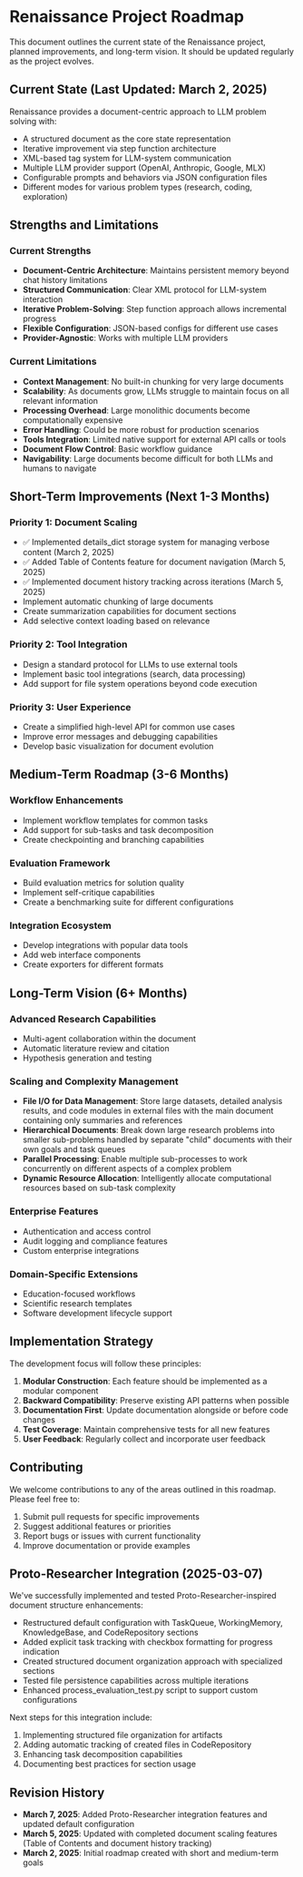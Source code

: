 # Renaissance Project Roadmap

This document outlines the current state of the Renaissance project, planned improvements, and long-term vision. It should be updated regularly as the project evolves.

## Current State (Last Updated: March 2, 2025)

Renaissance provides a document-centric approach to LLM problem solving with:

- A structured document as the core state representation
- Iterative improvement via step function architecture
- XML-based tag system for LLM-system communication
- Multiple LLM provider support (OpenAI, Anthropic, Google, MLX)
- Configurable prompts and behaviors via JSON configuration files
- Different modes for various problem types (research, coding, exploration)

## Strengths and Limitations

### Current Strengths
- **Document-Centric Architecture**: Maintains persistent memory beyond chat history limitations
- **Structured Communication**: Clear XML protocol for LLM-system interaction
- **Iterative Problem-Solving**: Step function approach allows incremental progress
- **Flexible Configuration**: JSON-based configs for different use cases
- **Provider-Agnostic**: Works with multiple LLM providers

### Current Limitations
- **Context Management**: No built-in chunking for very large documents
- **Scalability**: As documents grow, LLMs struggle to maintain focus on all relevant information
- **Processing Overhead**: Large monolithic documents become computationally expensive
- **Error Handling**: Could be more robust for production scenarios
- **Tools Integration**: Limited native support for external API calls or tools
- **Document Flow Control**: Basic workflow guidance
- **Navigability**: Large documents become difficult for both LLMs and humans to navigate

## Short-Term Improvements (Next 1-3 Months)

### Priority 1: Document Scaling
- ✅ Implemented details_dict storage system for managing verbose content (March 2, 2025)
- ✅ Added Table of Contents feature for document navigation (March 5, 2025)
- ✅ Implemented document history tracking across iterations (March 5, 2025)
- Implement automatic chunking of large documents
- Create summarization capabilities for document sections
- Add selective context loading based on relevance

### Priority 2: Tool Integration
- Design a standard protocol for LLMs to use external tools
- Implement basic tool integrations (search, data processing)
- Add support for file system operations beyond code execution

### Priority 3: User Experience
- Create a simplified high-level API for common use cases
- Improve error messages and debugging capabilities
- Develop basic visualization for document evolution

## Medium-Term Roadmap (3-6 Months)

### Workflow Enhancements
- Implement workflow templates for common tasks
- Add support for sub-tasks and task decomposition
- Create checkpointing and branching capabilities

### Evaluation Framework
- Build evaluation metrics for solution quality
- Implement self-critique capabilities
- Create a benchmarking suite for different configurations

### Integration Ecosystem
- Develop integrations with popular data tools
- Add web interface components
- Create exporters for different formats

## Long-Term Vision (6+ Months)

### Advanced Research Capabilities
- Multi-agent collaboration within the document
- Automatic literature review and citation
- Hypothesis generation and testing

### Scaling and Complexity Management
- **File I/O for Data Management**: Store large datasets, detailed analysis results, and code modules in external files with the main document containing only summaries and references
- **Hierarchical Documents**: Break down large research problems into smaller sub-problems handled by separate "child" documents with their own goals and task queues
- **Parallel Processing**: Enable multiple sub-processes to work concurrently on different aspects of a complex problem
- **Dynamic Resource Allocation**: Intelligently allocate computational resources based on sub-task complexity

### Enterprise Features
- Authentication and access control
- Audit logging and compliance features
- Custom enterprise integrations

### Domain-Specific Extensions
- Education-focused workflows
- Scientific research templates
- Software development lifecycle support

## Implementation Strategy

The development focus will follow these principles:

1. **Modular Construction**: Each feature should be implemented as a modular component
2. **Backward Compatibility**: Preserve existing API patterns when possible
3. **Documentation First**: Update documentation alongside or before code changes
4. **Test Coverage**: Maintain comprehensive tests for all new features
5. **User Feedback**: Regularly collect and incorporate user feedback

## Contributing

We welcome contributions to any of the areas outlined in this roadmap. Please feel free to:

1. Submit pull requests for specific improvements
2. Suggest additional features or priorities
3. Report bugs or issues with current functionality
4. Improve documentation or provide examples

## Proto-Researcher Integration (2025-03-07)

We've successfully implemented and tested Proto-Researcher-inspired document structure enhancements:

- Restructured default configuration with TaskQueue, WorkingMemory, KnowledgeBase, and CodeRepository sections
- Added explicit task tracking with checkbox formatting for progress indication 
- Created structured document organization approach with specialized sections
- Tested file persistence capabilities across multiple iterations
- Enhanced process_evaluation_test.py script to support custom configurations

Next steps for this integration include:
1. Implementing structured file organization for artifacts
2. Adding automatic tracking of created files in CodeRepository
3. Enhancing task decomposition capabilities
4. Documenting best practices for section usage

## Revision History

- **March 7, 2025**: Added Proto-Researcher integration features and updated default configuration
- **March 5, 2025**: Updated with completed document scaling features (Table of Contents and document history tracking)
- **March 2, 2025**: Initial roadmap created with short and medium-term goals